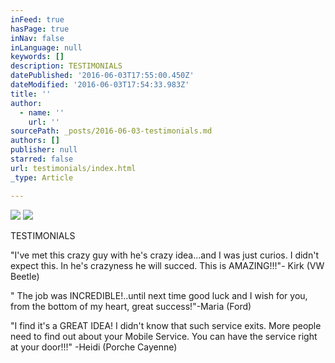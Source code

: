 ```yaml
---
inFeed: true
hasPage: true
inNav: false
inLanguage: null
keywords: []
description: TESTIMONIALS
datePublished: '2016-06-03T17:55:00.450Z'
dateModified: '2016-06-03T17:54:33.983Z'
title: ''
author:
  - name: ''
    url: ''
sourcePath: _posts/2016-06-03-testimonials.md
authors: []
publisher: null
starred: false
url: testimonials/index.html
_type: Article

---
```

![](https://the-grid-user-content.s3-us-west-2.amazonaws.com/ad66ecdf-d2f2-455f-a9fc-44b8350a64b3.jpg)
![](https://the-grid-user-content.s3-us-west-2.amazonaws.com/a89c152d-7954-4b3f-b16c-8bba8457ae47.jpg)

TESTIMONIALS

"I've met this crazy guy with he's crazy idea...and I was just curios. I didn't expect this. In he's crazyness he will succed. This is AMAZING!!!"- Kirk (VW Beetle)

" The job was INCREDIBLE!..until next time good luck and I wish for you, from the bottom of my heart, great success!"-Maria (Ford)

"I find it's a GREAT IDEA! I didn't know that such service exits. More people need to find out about your Mobile Service. You can have the service right at your door!!!" -Heidi (Porche Cayenne)